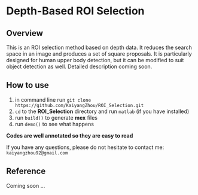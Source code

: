# Depth-Based ROI Selection
## Overview
This is an ROI selection method based on depth data. It reduces the search space in an image and produces a set of square proposals. It is particularly designed for human upper body detection, but it can be modified to suit object detection as well. Detailed description coming soon.

## How to use
1. in command line run `git clone https://github.com/KaiyangZhou/ROI_Selection.git`
2. `cd` to the **ROI_Selection** directory and run `matlab` (if you have installed)
3. run `build()` to generate **mex** files
4. run `demo()` to see what happens

**Codes are well annotated so they are easy to read**

If you have any questions, please do not hesitate to contact me: `kaiyangzhou92@gmail.com`

## Reference
Coming soon ...
